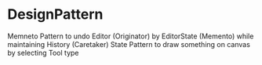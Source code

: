 # DesignPattern

Memneto Pattern to undo Editor (Originator) by EditorState (Memento) while maintaining History (Caretaker)
State Pattern to draw something on canvas by selecting Tool type
